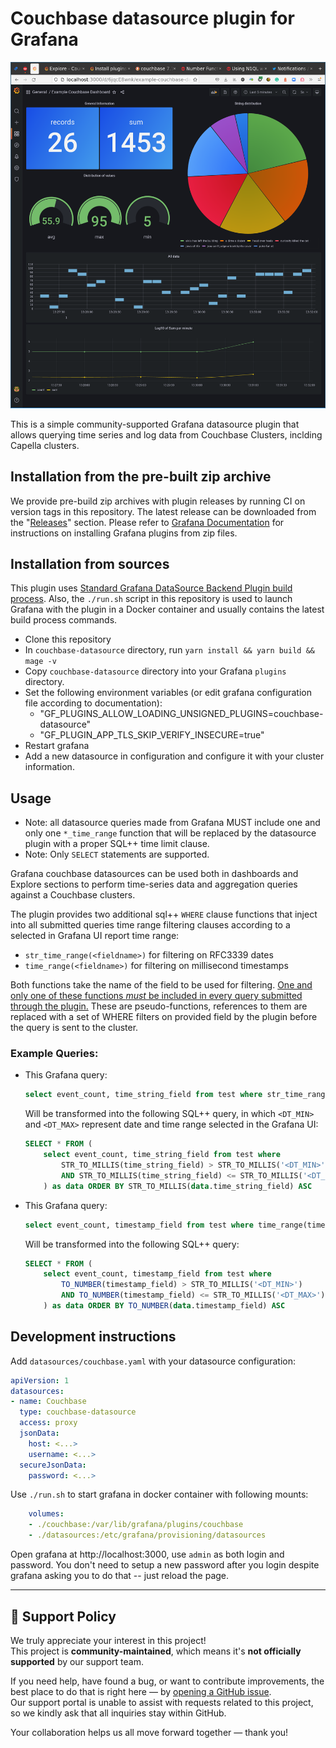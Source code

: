 # Couchbase datasource plugin for Grafana

!["Couchbase-powered dashboard"](res/dashboards.png "Example dashboard")

This is a simple community-supported Grafana datasource plugin that allows querying time series and log data from Couchbase Clusters, inclding Capella clusters.

## Installation from the pre-built zip archive
We provide pre-build zip archives with plugin releases by running CI on version tags in this repository. The latest release can be downloaded from the "[Releases](https://github.com/Couchbase-Ecosystem/grafana-plugin/releases)" section. Please refer to [Grafana Documentation](https://grafana.com/docs/grafana/latest/administration/plugin-management/#install-a-plugin-from-a-zip-file) for instructions on installing Grafana plugins from zip files.

## Installation from sources
This plugin uses [Standard Grafana DataSource Backend Plugin build process](https://grafana.com/developers/plugin-tools/tutorials/build-a-data-source-backend-plugin). Also, the `./run.sh` script in this repository is used to launch Grafana with the plugin in a Docker container and usually contains the latest build process commands.

* Clone this repository 
* In `couchbase-datasource` directory, run `yarn install && yarn build && mage -v`
* Copy `couchbase-datasource` directory into your Grafana `plugins` directory.
* Set the following environment variables (or edit grafana configuration file according to documentation):
    - "GF_PLUGINS_ALLOW_LOADING_UNSIGNED_PLUGINS=couchbase-datasource"
    - "GF_PLUGIN_APP_TLS_SKIP_VERIFY_INSECURE=true"
* Restart grafana
* Add a new datasource in configuration and configure it with your cluster information.

## Usage
* Note: all datasource queries made from Grafana MUST include one and only one `*_time_range` function that will be replaced by the datasource plugin with a proper SQL++ time limit clause.
* Note: Only `SELECT` statements are supported.

Grafana couchbase datasources can be used both in dashboards and Explore sections to perform time-series data and aggregation queries against a Couchbase clusters. 

The plugin provides two additional sql++ `WHERE` clause functions that inject into all submitted queries time range filtering clauses according to a selected in Grafana UI report time range:
- `str_time_range(<fieldname>)` for filtering on RFC3339 dates
- `time_range(<fieldname>)` for filtering on millisecond timestamps

Both functions take the name of the field to be used for filtering. 
[One and only one of these functions *must* be included in every query submitted through the plugin.](https://github.com/Couchbase-Ecosystem/grafana-plugin/issues/6)
These are pseudo-functions, references to them are replaced with a set of WHERE filters on provided field by the plugin before the query is sent to the cluster.

### Example Queries:
* This Grafana query: 
    ```sql
    select event_count, time_string_field from test where str_time_range(time_string_field)
    ```
    Will be transformed into the following SQL++ query, in which `<DT_MIN>` and `<DT_MAX>` represent date and time range selected in the Grafana UI:
    ```sql
    SELECT * FROM (
        select event_count, time_string_field from test where
            STR_TO_MILLIS(time_string_field) > STR_TO_MILLIS('<DT_MIN>')
            AND STR_TO_MILLIS(time_string_field) <= STR_TO_MILLIS('<DT_MAX>')
        ) as data ORDER BY STR_TO_MILLIS(data.time_string_field) ASC
    ```
* This Grafana query: 
    ```sql
    select event_count, timestamp_field from test where time_range(timestamp_field)
    ```
    Will be transformed into the following SQL++ query:
    ```sql
    SELECT * FROM (
        select event_count, timestamp_field from test where
            TO_NUMBER(timestamp_field) > STR_TO_MILLIS('<DT_MIN>')
            AND TO_NUMBER(timestamp_field) <= STR_TO_MILLIS('<DT_MAX>')
        ) as data ORDER BY TO_NUMBER(data.timestamp_field) ASC
    ```
  
  

## Development instructions 
Add `datasources/couchbase.yaml` with your datasource configuration:
```yaml
apiVersion: 1
datasources:
- name: Couchbase
  type: couchbase-datasource
  access: proxy
  jsonData:
    host: <...>
    username: <...>
  secureJsonData:
    password: <...>
```

Use `./run.sh` to start grafana in docker container with following mounts:
```yaml
    volumes:
    - ./couchbase:/var/lib/grafana/plugins/couchbase
    - ./datasources:/etc/grafana/provisioning/datasources
```

Open grafana at http://localhost:3000, use `admin` as both login and password. 
You don't need to setup a new password after you login despite grafana asking you to do that -- just reload the page.

---

## 📢 Support Policy

We truly appreciate your interest in this project!  
This project is **community-maintained**, which means it's **not officially supported** by our support team.

If you need help, have found a bug, or want to contribute improvements, the best place to do that is right here — by [opening a GitHub issue](https://github.com/Couchbase-Ecosystem/grafana-plugin/issues).  
Our support portal is unable to assist with requests related to this project, so we kindly ask that all inquiries stay within GitHub.

Your collaboration helps us all move forward together — thank you!
